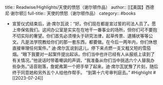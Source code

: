 title:: Readwise/Highlights/天使的愤怒（谢尔顿作品）
author:: [[【美国】西德尼·谢尔顿]]
full-title:: 天使的愤怒（谢尔顿作品）
category:: #books
- 宣誓仪式结束后，迪·席尔瓦说：“好。你们现在都是宣过誓的司法人员了。愿上帝保佑我们。这间办公室是实实在在地干一番事业的场所，但你们可不要抱不切实际的奢望。你们首先必须埋头于研究法律，起草传票、逮捕状等等公文。凡是法学院教给你们的那一套东西，都要做。在今后一两年内，你们休想直接审理任何案件。”
  迪·席尔瓦说到这儿，停下来点燃一支又粗又短的雪茄烟。“眼下我要对一起案件提出起诉。你们当中也许已经有人从报纸上读到了有关情况。”他说话时带着嘲讽的声调，“我准备从你们当中挑选六个人替我办些杂务。”话音刚落，詹妮弗第一个把手举了起来。迪·席尔瓦犹豫了片刻，随后终于同意她和另外五个人给他作帮手。
  “到第十六号审判庭去。” #Highlight #[[2023-07-24]]